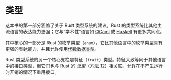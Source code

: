 # 类型

这本书的第一部分涵盖了关于 Rust 类型系统的建议。Rust 的类型系统比其他主流语言的表达能力更强；它与“学术性”语言如 [OCaml] 或 [Haskell] 有更多共同点。

其中核心的一部分是 Rust 的枚举类型（`enum`），它比其他语言中的枚举类型具有更强的表达能力，并且允许使用[代数数据类型]。

Rust 类型系统的另一个核心支柱是特征（`trait`）类型。特征大致等同于其他语言中的接口类型，但它们也与 Rust 的 _泛型_（[方法 12]）相关联，允许在不产生运行时开销的情况下重用接口。

[OCaml]: https://ocaml.org/
[Haskell]: https://www.haskell.org/
[代数数据类型]: https://en.wikipedia.org/wiki/Algebraic_data_type
[方法 12]: https://www.lurklurk.org/effective-rust/generics.html
